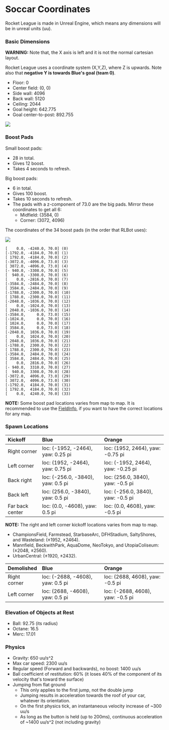 # Soccar Coordinates

Rocket League is made in Unreal Engine, which means any dimensions will be in unreal units \(uu\).

### Basic Dimensions

**WARNING:** Note that, the X axis is left and it is not the normal cartesian layout.

Rocket League uses a coordinate system \(X,Y,Z\), where Z is upwards. Note also that **negative Y is towards Blue's goal \(team 0\)**.

* Floor: 0
* Center field: \(0, 0\)
* Side wall: 4096
* Back wall: 5120
* Ceiling: 2044
* Goal height: 642.775
* Goal center-to-post: 892.755

![](https://imgur.com/hrHKLnh.png)

### Boost Pads

Small boost pads:

* 28 in total.
* Gives 12 boost.
* Takes 4 seconds to refresh.

Big boost pads:

* 6 in total.
* Gives 100 boost.
* Takes 10 seconds to refresh.
* The pads with a z-component of 73.0 are the big pads. Mirror these coordinates to get all 6:
  * Midfield: \(3584, 0\)
  * Corner: \(3072, 4096\)

The coordinates of the 34 boost pads \(in the order that RLBot uses\):

![](https://i.imgur.com/HGuoLyt.png)

```text
[    0.0, -4240.0, 70.0] (0)
[-1792.0, -4184.0, 70.0] (1)
[ 1792.0, -4184.0, 70.0] (2)
[-3072.0, -4096.0, 73.0] (3)
[ 3072.0, -4096.0, 73.0] (4)
[- 940.0, -3308.0, 70.0] (5)
[  940.0, -3308.0, 70.0] (6)
[    0.0, -2816.0, 70.0] (7)
[-3584.0, -2484.0, 70.0] (8)
[ 3584.0, -2484.0, 70.0] (9)
[-1788.0, -2300.0, 70.0] (10)
[ 1788.0, -2300.0, 70.0] (11)
[-2048.0, -1036.0, 70.0] (12)
[    0.0, -1024.0, 70.0] (13)
[ 2048.0, -1036.0, 70.0] (14)
[-3584.0,     0.0, 73.0] (15)
[-1024.0,     0.0, 70.0] (16)
[ 1024.0,     0.0, 70.0] (17)
[ 3584.0,     0.0, 73.0] (18)
[-2048.0,  1036.0, 70.0] (19)
[    0.0,  1024.0, 70.0] (20)
[ 2048.0,  1036.0, 70.0] (21)
[-1788.0,  2300.0, 70.0] (22)
[ 1788.0,  2300.0, 70.0] (23)
[-3584.0,  2484.0, 70.0] (24)
[ 3584.0,  2484.0, 70.0] (25)
[    0.0,  2816.0, 70.0] (26)
[- 940.0,  3310.0, 70.0] (27)
[  940.0,  3308.0, 70.0] (28)
[-3072.0,  4096.0, 73.0] (29)
[ 3072.0,  4096.0, 73.0] (30)
[-1792.0,  4184.0, 70.0] (31)
[ 1792.0,  4184.0, 70.0] (32)
[    0.0,  4240.0, 70.0] (33)
```

**NOTE:** Some boost pad locations varies from map to map. It is recommended to use the [FieldInfo](https://github.com/RLBot/RLBotPythonExample/wiki/Input-and-Output-Data#field-info), if you want to have the correct locations for any map.

### Spawn Locations

| Kickoff | Blue | Orange |
| :--- | :--- | :--- |
| Right corner | loc: \(-1952, -2464\), yaw: 0.25 pi | loc: \(1952, 2464\), yaw: -0.75 pi |
| Left corner | loc: \(1952, -2464\), yaw: 0.75 pi | loc: \(-1952, 2464\), yaw: -0.25 pi |
| Back right | loc: \(-256.0, -3840\), yaw: 0.5 pi | loc: \(256.0, 3840\), yaw: -0.5 pi |
| Back left | loc: \(256.0, -3840\), yaw: 0.5 pi | loc: \(-256.0, 3840\), yaw: -0.5 pi |
| Far back center | loc: \(0.0, -4608\), yaw: 0.5 pi | loc: \(0.0, 4608\), yaw: -0.5 pi |

**NOTE:** The right and left corner kickoff locations varies from map to map.

* ChampionsField, Farmstead, StarbaseArc, DFHStadium, SaltyShores, and Wasteland: \(±1952, ±2464\).
* Mannfield, BeckwithPark, AquaDome, NeoTokyo, and UtopiaColiseum: \(±2048, ±2560\).
* UrbanCentral: \(±1920, ±2432\).

| Demolished | Blue | Orange |
| :--- | :--- | :--- |
| Right corner | loc: \(-2688, -4608\), yaw: 0.5 pi | loc: \(2688, 4608\), yaw: -0.5 pi |
| Left corner | loc: \(2688, -4608\), yaw: 0.5 pi | loc: \(-2688, 4608\), yaw: -0.5 pi |

### Elevation of Objects at Rest

* Ball: 92.75 \(its radius\)
* Octane: 16.5
* Merc: 17.01

### Physics

* Gravity: 650 uu/s^2
* Max car speed: 2300 uu/s
* Regular speed \(Forward and backwards\), no boost: 1400 uu/s
* Ball coefficient of restitution: 60% \(it loses 40% of the component of its velocity that's toward the surface\)
* Jumping from flat ground
  * This only applies to the first jump, not the double jump
  * Jumping results in acceleration towards the roof of your car, whatever its orientation.
  * On the first physics tick, an instantaneous velocity increase of ~300 uu/s
  * As long as the button is held \(up to 200ms\), continuous acceleration of ~1400 uu/s^2 \(not including gravity\)

